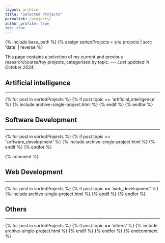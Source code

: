 ```yaml
---
layout: archive
title: "Selected Projects"
permalink: /projects/
author_profile: true
toc: true
---
```


{% include base_path %}
{% assign sortedProjects = site.projects | sort: 'date' | reverse %}

This page contains a selection of my current and previous research/course/toy projects, categorized by topic. --- _Last updated in October 2024_.

## Artificial intelligence
---

{% for post in sortedProjects %}
  {% if post.topic == 'artificial_intelligence' %}
    {% include archive-single-project.html %}
  {% endif %}
{% endfor %}

## Software Development
---

{% for post in sortedProjects %}
  {% if post.topic == 'software_development' %}
    {% include archive-single-project.html %}
  {% endif %}
{% endfor %}

{% comment %}
## Web Development
---

{% for post in sortedProjects %}
  {% if post.topic == 'web_development' %}
    {% include archive-single-project.html %}
  {% endif %}
{% endfor %}

## Others
---

{% for post in sortedProjects %}
  {% if post.topic == 'others' %}
    {% include archive-single-project.html %}
  {% endif %}
{% endfor %}
{% endcomment %}

